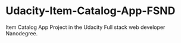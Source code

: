 # Udacity-Item-Catalog-App-FSND
Item Catalog App Project in the Udacity Full stack web developer Nanodegree.
